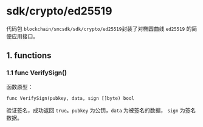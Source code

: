 # sdk/crypto/ed25519

代码包 `blockchain/smcsdk/sdk/crypto/ed25519`封装了对椭圆曲线 `ed25519` 的简便应用接口。



## 1. functions

### 1.1 func VerifySign()

函数原型：

```
func VerifySign(pubkey, data, sign []byte) bool
```

验证签名，成功返回 `true`。`pubkey` 为公钥，`data` 为被签名的数据， `sign` 为签名数据。
